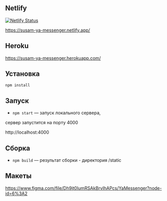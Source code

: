 ## Netlify
[![Netlify Status](https://api.netlify.com/api/v1/badges/75dacb4d-dd75-4b6a-8964-a303ca3b8035/deploy-status)](https://app.netlify.com/sites/susam-ya-messenger/deploys)

https://susam-ya-messenger.netlify.app/

## Heroku
https://susam-ya-messenger.herokuapp.com/

## Установка
`npm install`

## Запуск
- `npm start` — запуск локального сервера,

сервер запустится на порту 4000

http://localhost:4000

## Сборка
- `npm build` — результат сборки - директория /static 


## Макеты
https://www.figma.com/file/Dh9jt0lumRSAkBrvIhAPcs/YaMessenger?node-id=6%3A2
